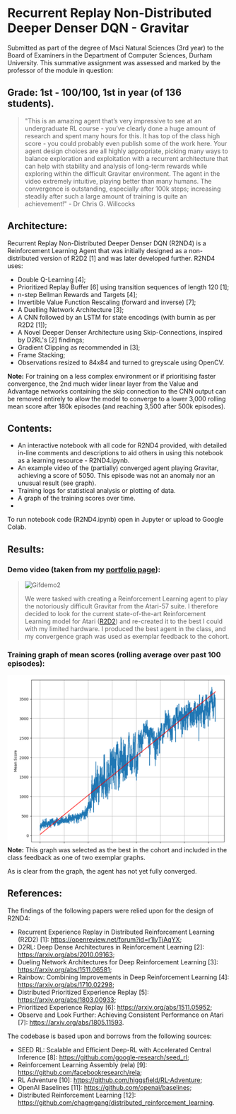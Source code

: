 # Recurrent Replay Non-Distributed Deeper Denser DQN - Gravitar
Submitted as part of the degree of Msci Natural Sciences (3rd year) to the Board of Examiners in the Department of Computer Sciences, Durham University. 
This summative assignment was assessed and marked by the professor of the module in question:
## Grade: 1st - 100/100, 1st in year (of 136 students).
> "This is an amazing agent that’s very impressive to see at an undergraduate RL course - you’ve clearly done
> a huge amount of research and spent many hours for this. It has top of the class high score - you could
> probably even publish some of the work here. Your agent design choices are all highly appropriate, picking
> many ways to balance exploration and exploitation with a recurrent architecture that can help with stability
> and analysis of long-term rewards while exploring within the difficult Gravitar environment. The agent in
> the video extremely intuitive, playing better than many humans. The convergence is outstanding, especially
> after 100k steps; increasing steadily after such a large amount of training is quite an achievement!" - Dr Chris G. Willcocks

## Architecture:
Recurrent Replay Non-Distributed Deeper Denser DQN (R2ND4) is a Reinforcement Learning Agent that was initially designed as a non-distributed version of R2D2 [1] and was later developed further. R2ND4 uses: 
* Double Q-Learning [4];
* Prioritized Replay Buffer [6] using transition sequences of length 120 [1];
* n-step Bellman Rewards and Targets [4];
* Invertible Value Function Rescaling (forward and inverse) [7];
* A Duelling Network Architecture [3];
* A CNN followed by an LSTM for state encodings (with burnin as per R2D2 [1]);
* A Novel Deeper Denser Architecture using Skip-Connections, inspired by D2RL's [2] findings;
* Gradient Clipping as recommended in [3];
* Frame Stacking;
* Observations resized to 84x84 and turned to greyscale using OpenCV.

**Note:** For training on a less complex environment or if prioritising faster convergence, the 2nd much wider linear layer from the Value and Advantage networks containing the skip connection to the CNN output can be removed entirely to allow the model to converge to a lower 3,000 rolling mean score after 180k episodes (and reaching 3,500 after 500k episodes).

## Contents:
* An interactive notebook with all code for R2ND4 provided, with detailed in-line comments and descriptions to aid others in using this notebook as a learning resource - R2ND4.ipynb.
* An example video of the (partially) converged agent playing Gravitar, achieving a score of 5050. This episode was not an anomaly nor an unusual result (see graph).
* Training logs for statistical analysis or plotting of data.
* A graph of the training scores over time. 
* 
To run notebook code (R2ND4.ipynb) open in Jupyter or upload to Google Colab. 

## Results:

### Demo video (taken from my [portfolio page](https://github.com/shadowbourne)):
  >![Gifdemo2](https://user-images.githubusercontent.com/18665030/136660504-c89f9c89-41d3-4070-982f-23473bda3fcb.gif)
  >
  > We were tasked with creating a Reinforcement Learning agent to play the notoriously difficult Gravitar from the Atari-57 suite. I therefore decided to look for the current state-of-the-art Reinforcement Learning model for Atari ([R2D2](https://openreview.net/pdf?id=r1lyTjAqYX)) and re-created it to the best I could with my limited hardware. I produced the best agent in the class, and my convergence graph was used as exemplar feedback to the cohort.


### Training graph of mean scores (rolling average over past 100 episodes):
![Training graph](training-graph.png?raw=true "Training graph")
**Note:** This graph was selected as the best in the cohort and included in the class feedback as one of two exemplar graphs.

As is clear from the graph, the agent has not yet fully converged.


## References:
The findings of the following papers were relied upon for the design of R2ND4:
* Recurrent Experience Replay in Distributed Reinforcement Learning (R2D2) [1]: https://openreview.net/forum?id=r1lyTjAqYX;
* D2RL: Deep Dense Architectures in Reinforcement Learning  [2]: https://arxiv.org/abs/2010.09163;
* Dueling Network Architectures for Deep Reinforcement Learning [3]: https://arxiv.org/abs/1511.06581;
* Rainbow: Combining Improvements in Deep Reinforcement Learning [4]: https://arxiv.org/abs/1710.02298;
* Distributed Prioritized Experience Replay [5]: https://arxiv.org/abs/1803.00933;
* Prioritized Experience Replay [6]: https://arxiv.org/abs/1511.05952;
* Observe and Look Further: Achieving Consistent Performance on Atari [7]: https://arxiv.org/abs/1805.11593.

The codebase is based upon and borrows from the following sources:
* SEED RL: Scalable and Efficient Deep-RL with Accelerated Central Inference [8]: https://github.com/google-research/seed_rl;
* Reinforcement Learning Assembly (rela) [9]: https://github.com/facebookresearch/rela;
* RL Adventure [10]: https://github.com/higgsfield/RL-Adventure;
* OpenAI Baselines [11]: https://github.com/openai/baselines;
* Distributed Reinforcement Learning [12]: https://github.com/chagmgang/distributed_reinforcement_learning.

